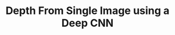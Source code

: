 ---
title: Depth From Single Image using a Deep CNN
order: 1
img: /assets/img/FRAFWT.jpg
publications:
  - date: 2015-02-19
    title: "Face recognition using adaptive filter wavelet transform based feature extraction"
    authors: "Nitin J. Sanket, Vyshak A. V., K. Manikantan, S. Ramachanran"
    venue: "In Proceedings of IEEE International Conference on Science Engineering and Management Research (ICSEMR), 2014"
    links:
        preprint: //ieeexplore.ieee.org/abstract/document/7043555/
---